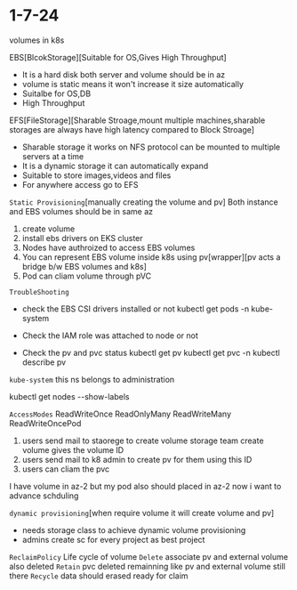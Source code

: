 # 1-7-24
volumes in k8s

EBS[BlcokStorage][Suitable for OS,Gives High Throughput]
- It is a hard disk both server and volume should be in az
- volume is static means it won't increase it size automatically
- Suitalbe for OS,DB
- High Throughput 

EFS[FileStorage][Sharable Stroage,mount multiple machines,sharable storages are always have high latency compared to Block Stroage]
- Sharable storage it works on NFS protocol can be mounted to multiple servers at a time
- It is a dynamic storage it can automatically expand
- Suitable to store images,videos and files
- For anywhere access go to EFS

`Static Provisioning`[manually creating the volume and pv]
Both instance and EBS volumes should be in same az

1. create volume
2. install ebs drivers on EKS cluster
3. Nodes have authroized to access EBS volumes
4. You can represent EBS volume inside k8s using pv[wrapper][pv acts a bridge b/w EBS volumes and k8s]
5. Pod can cliam volume through pVC

`TroubleShooting`
- check the EBS CSI drivers installed or not
  kubectl get pods -n kube-system

- Check the IAM role was attached to node or not

- Check the pv and pvc status
  kubectl get pv kubectl get pvc -n <ns>
  kubectl describe pv <pv-name>

`kube-system` this ns belongs to administration

kubectl get nodes --show-labels

`AccessModes` ReadWriteOnce ReadOnlyMany  ReadWriteMany ReadWriteOncePod

1. users send mail to staorege to create volume storage team create volume gives the volume ID
2. users send mail to k8 admin to create pv for them using this ID
3. users can cliam the pvc

I have volume in az-2 but my pod also should placed in az-2 now i want to advance schduling

`dynamic provisioning`[when require volume it will create volume and pv]

- needs storage class to achieve dynamic volume provisioning
- admins create sc for every project as best project

`ReclaimPolicy` Life cycle of volume
`Delete` associate pv and external volume also deleted
`Retain` pvc deleted remainning like pv and external volume still there
`Recycle` data should erased ready for claim

